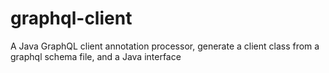 # graphql-client
A Java GraphQL client annotation processor, generate a client class from a graphql schema file, and a Java interface